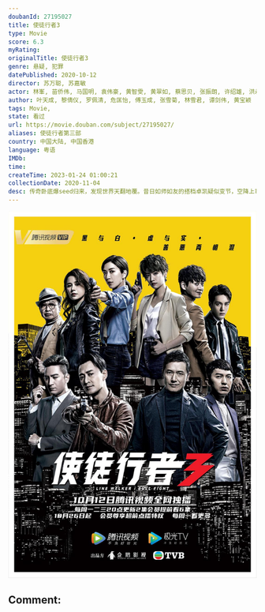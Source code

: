 ```yaml
---
doubanId: 27195027
title: 使徒行者3
type: Movie
score: 6.3
myRating: 
originalTitle: 使徒行者3
genre: 悬疑, 犯罪
datePublished: 2020-10-12
director: 苏万聪, 苏嘉敏
actor: 林峯, 苗侨伟, 马国明, 袁伟豪, 黄智雯, 黄翠如, 蔡思贝, 张振朗, 许绍雄, 洪永城, 连诗雅, 林宣妤, 曾舜晞, 郑则仕, 江美仪, 李国麟, undefined, 杨潮凯, 罗子溢, 曾伟权, 林伟, 李嘉, 林利, 袁镇业, 杨埕, 徐荣, 杨明, 吴卓羲, 张美妮, 赵永洪, 陈少邦, 嘉骏, 谢天华, 姜皓文, 郑恺, 龚慈恩, 李成昌, 戴耀明, 冼灏英, 杜燕歌, 白彪, 康华, 林敬刚, 陈志健, 李忠希, 易智远, 林盛斌, 杨诗敏, 蔡国威, 梁竞徽, 谢东闵, 沈可欣, 郑咏谦, 叶蒨文, 易宇航, 郑诗君, 汤俊明, 王俊棠, 陈伟洪, 黄颖君, 方绍聪, 魏惠文, 黄子雄, 陈国峰, 黄耀煌, 张宝儿, 游嘉欣, 陈嘉慧, 胡美贻, 马俊杰, 陈荣峻, 邵卓尧, 莫家淦, 庄思明, 姚宏远, 李绍坚, 邵展鹏, 焦浩轩, 陈诺忠, 苏逴殷, 陈勉良, 伍礼骞, 李启杰, 陆永, 陈狄克, 李冈龙, 炜烈, 钟志光, 顾冠忠, 梁丽翘, 区明妙, 胡译聪, 徐文浩, 伍礼骞, 利颖怡, 谢可逸, 杨证桦
author: 叶天成, 黎倩仪, 罗佩清, 危匡怡, 傅玉成, 张雪菊, 林雪君, 谭剑伟, 黄宝颖
tags: Movie, 
state: 看过
url: https://movie.douban.com/subject/27195027/
aliases: 使徒行者第三部
country: 中国大陆, 中国香港
language: 粤语
IMDb: 
time: 
createTime: 2023-01-24 01:00:21
collectionDate: 2020-11-04
desc: 传奇卧底爆seed归来，发现世界天翻地覆。昔日如师如友的搭档卓凯疑似变节，空降上司韦作荣作风强硬。敌友难分，关系错综，一场关乎每个人安危的对决，正愈演愈烈！
---
```


![image](assets/p2622659046.jpg)

Comment: 
---

